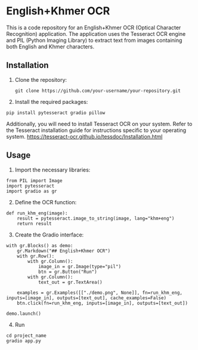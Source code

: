 # English+Khmer OCR

This is a code repository for an English+Khmer OCR (Optical Character Recognition) application. The application uses the Tesseract OCR engine and PIL (Python Imaging Library) to extract text from images containing both English and Khmer characters.

## Installation

1. Clone the repository:
   ```shell
   git clone https://github.com/your-username/your-repository.git
    ```
2. Install the required packages:
```shell
pip install pytesseract gradio pillow
```
Additionally, you will need to install Tesseract OCR on your system. Refer to the Tesseract installation guide for instructions specific to your operating system.
https://tesseract-ocr.github.io/tessdoc/Installation.html

## Usage
1. Import the necessary libraries:
```shell
from PIL import Image
import pytesseract
import gradio as gr
```
2. Define the OCR function:
```shell
def run_khm_eng(image):
    result = pytesseract.image_to_string(image, lang="khm+eng")
    return result
```

3. Create the Gradio interface:
``` shell
with gr.Blocks() as demo:
    gr.Markdown("## English+Khmer OCR")
    with gr.Row():
        with gr.Column():
            image_in = gr.Image(type="pil")
            btn = gr.Button("Run")
        with gr.Column():
            text_out = gr.TextArea()

    examples = gr.Examples([["./demo.png", None]], fn=run_khm_eng, inputs=[image_in], outputs=[text_out], cache_examples=False)
    btn.click(fn=run_khm_eng, inputs=[image_in], outputs=[text_out])

demo.launch()
```
4. Run 
```shell 
cd project_name
gradio app.py
```



